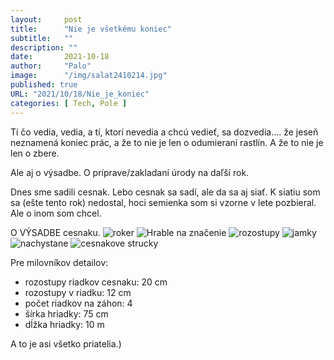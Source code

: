 ```yaml
---
layout:     post
title:      "Nie je všetkému koniec"
subtitle:   ""
description: ""
date:       2021-10-18
author:     "Palo"
image:      "/img/salat2410214.jpg"
published: true
URL: "2021/10/18/Nie_je_koniec"
categories: [ Tech, Pole ]
---
```

Tí čo vedia, vedia, a tí, ktorí nevedia a chcú vedieť, sa dozvedia.... že jeseň neznamená koniec prác, a že to nie je len o odumieraní rastlín. A že to nie je len o zbere.

Ale aj o výsadbe. O príprave/zakladaní úrody na daľší rok.

Dnes sme sadili cesnak. Lebo cesnak sa sadí, ale da sa aj siať. K siatiu som sa (ešte tento rok) nedostal, hoci semienka som si vzorne v lete pozbieral. Ale o inom som chcel. 

O VÝSADBE cesnaku.
![roker](/img/roker.jpg "Dá sa to na rokera...")
![Hrable na značenie](/img/hrabloznacky.jpg "....ale takto to ide lepšie")
![rozostupy](/img/rozostupy.jpg "Také čiarky načiaram, laťkou rozostupy udržím, dierky narobím.")
![jamky](/img/jamky.jpg "Tieto dierky su také akurát")
![nachystane](/img/nachystane.jpg "A ked je všetko nachystané...")
![cesnakove strucky](/img/cesnakovestrucky.jpg "...pripravené strúčiky POSADÍM")


Pre milovníkov detailov:

* rozostupy riadkov cesnaku: 20 cm
* rozostupy v riadku: 12 cm
* počet riadkov na záhon: 4
* šírka hriadky: 75 cm
* dĺžka hriadky: 10 m

A to je asi všetko priatelia.)







